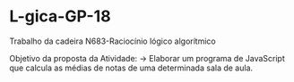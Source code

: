 # L-gica-GP-18
Trabalho da cadeira N683-Raciocínio lógico algorítmico

Objetivo da proposta da Atividade:
  -> Elaborar um programa de JavaScript que calcula as médias de notas de uma determinada sala de aula.
